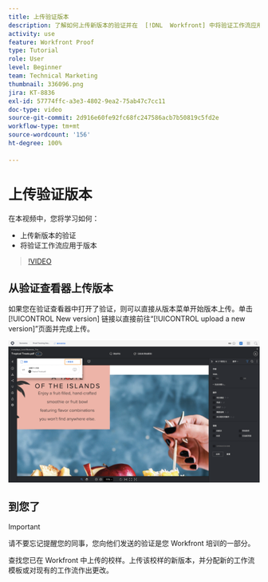 ```yaml
---
title: 上传验证版本
description: 了解如何上传新版本的验证并在  [!DNL  Workfront] 中将验证工作流应用于该版本。
activity: use
feature: Workfront Proof
type: Tutorial
role: User
level: Beginner
team: Technical Marketing
thumbnail: 336096.png
jira: KT-8836
exl-id: 57774ffc-a3e3-4802-9ea2-75ab47c7cc11
doc-type: video
source-git-commit: 2d916e60fe92fc68fc247586acb7b50819c5fd2e
workflow-type: tm+mt
source-wordcount: '156'
ht-degree: 100%

---
```


# 上传验证版本

在本视频中，您将学习如何：

* 上传新版本的验证
* 将验证工作流应用于版本

>[!VIDEO](https://video.tv.adobe.com/v/336096/?quality=12&learn=on)

## 从验证查看器上传版本

如果您在验证查看器中打开了验证，则可以直接从版本菜单开始版本上传。单击 [!UICONTROL New version] 链接以直接前往“[!UICONTROL upload a new version]”页面并完成上传。

![验证查看器的图像，其中版本菜单在左上角展开，并且 [!UICONTROL New version] 链接突出显示。](assets/upload-version-from-viewer.png)

## 到您了

>[!IMPORTANT]
>
>请不要忘记提醒您的同事，您向他们发送的验证是您 Workfront 培训的一部分。

查找您已在 Workfront 中上传的校样。上传该校样的新版本，并分配新的工作流模板或对现有的工作流作出更改。

<!--
### Learn more 
* Create a new version of a proof
-->
